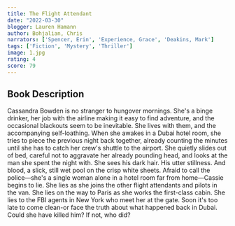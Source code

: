 ```yaml
---
title: The Flight Attendant
date: "2022-03-30"
blogger: Lauren Hamann
author: Bohjalian, Chris
narrators: ['Spencer, Erin', 'Experience, Grace', 'Deakins, Mark']
tags: ['Fiction', 'Mystery', 'Thriller']
image: 1.jpg
rating: 4
score: 79
---
```




## Book Description

Cassandra Bowden is no stranger to hungover mornings. She's a binge drinker, her job with the airline making it easy to find adventure, and the occasional blackouts seem to be inevitable. She lives with them, and the accompanying self-loathing. When she awakes in a Dubai hotel room, she tries to piece the previous night back together, already counting the minutes until she has to catch her crew's shuttle to the airport. She quietly slides out of bed, careful not to aggravate her already pounding head, and looks at the man she spent the night with. She sees his dark hair. His utter stillness. And blood, a slick, still wet pool on the crisp white sheets. Afraid to call the police—she's a single woman alone in a hotel room far from home—Cassie begins to lie. She lies as she joins the other flight attendants and pilots in the van. She lies on the way to Paris as she works the first-class cabin. She lies to the FBI agents in New York who meet her at the gate. Soon it's too late to come clean-or face the truth about what happened back in Dubai. Could she have killed him? If not, who did?